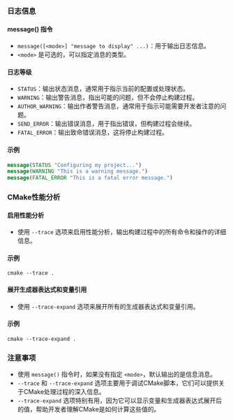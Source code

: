 ﻿### 日志信息

#### message() 指令
- `message([<mode>] "message to display" ...)`：用于输出日志信息。
- `<mode>` 是可选的，可以指定消息的类型。

#### 日志等级
- `STATUS`：输出状态消息，通常用于指示当前的配置或处理状态。
- `WARNING`：输出警告消息，指出可能的问题，但不会停止构建过程。
- `AUTHOR_WARNING`：输出作者警告消息，通常用于指示可能需要开发者注意的问题。
- `SEND_ERROR`：输出错误消息，用于指出错误，但构建过程会继续。
- `FATAL_ERROR`：输出致命错误消息，这将停止构建过程。

#### 示例
```cmake
message(STATUS "Configuring my project...")
message(WARNING "This is a warning message.")
message(FATAL_ERROR "This is a fatal error message.")
```

### CMake性能分析

#### 启用性能分析
- 使用 `--trace` 选项来启用性能分析，输出构建过程中的所有命令和操作的详细信息。

#### 示例
```shell
cmake --trace .
```

#### 展开生成器表达式和变量引用
- 使用 `--trace-expand` 选项来展开所有的生成器表达式和变量引用。

#### 示例
```shell
cmake --trace-expand .
```

### 注意事项
- 使用 `message()` 指令时，如果没有指定 `<mode>`，默认输出的是信息消息。
- `--trace` 和 `--trace-expand` 选项主要用于调试CMake脚本，它们可以提供关于CMake处理过程的深入信息。
- `--trace-expand` 选项特别有用，因为它可以显示变量和生成器表达式展开后的值，帮助开发者理解CMake是如何计算这些值的。
